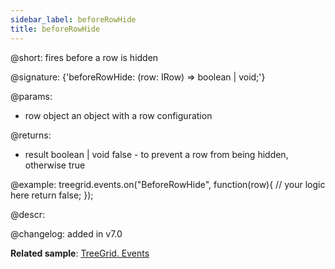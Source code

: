 ```yaml
---
sidebar_label: beforeRowHide
title: beforeRowHide
---          
```


@short: fires before a row is hidden

@signature: {'beforeRowHide: (row: IRow) => boolean | void;'}

@params: 
- row   object  an object with a row configuration

@returns:
- result	boolean	| void	false - to prevent a row from being hidden, otherwise true

@example:
treegrid.events.on("BeforeRowHide", function(row){
    // your logic here
    return false;
});


@descr:

@changelog: added in v7.0

**Related sample**: [TreeGrid. Events](https://snippet.dhtmlx.com/sgwnxshe)
